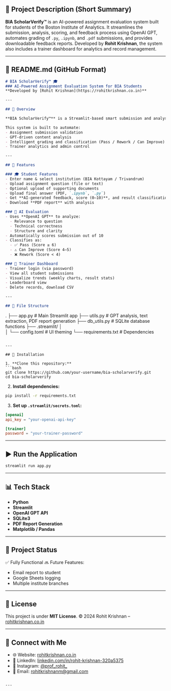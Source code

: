 ## 🧾 Project Description (Short Summary)

**BIA ScholarVerify™** is an AI-powered assignment evaluation system built for students of the Boston Institute of Analytics. It streamlines the submission, analysis, scoring, and feedback process using OpenAI GPT, automates grading of `.py`, `.ipynb`, and `.pdf` submissions, and provides downloadable feedback reports. Developed by **Rohit Krishnan**, the system also includes a trainer dashboard for analytics and record management.

---

## 📘 README.md (GitHub Format)

```markdown
# BIA ScholarVerify™ 🎓
### AI-Powered Assignment Evaluation System for BIA Students  
**Developed by [Rohit Krishnan](https://rohitkrishnan.co.in)**

---

## 📌 Overview

**BIA ScholarVerify™** is a Streamlit-based smart submission and analysis app designed for the **Boston Institute of Analytics (BIA)**. It allows students to upload assignments, receive instant feedback powered by **OpenAI GPT**, and download a personalized report.

This system is built to automate:
- Assignment submission validation
- GPT-driven content analysis
- Intelligent grading and classification (Pass / Rework / Can Improve)
- Trainer analytics and admin control

---

## 🚀 Features

### 🎓 Student Features
- Enter name & select institution (BIA Kottayam / Trivandrum)
- Upload assignment question (file or text)
- Optional upload of supporting documents
- Upload final answer (PDF, `.ipynb`, `.py`)
- Get **AI-generated feedback, score (0–10)**, and result classification
- Download **PDF report** with analysis

### 🧠 AI Evaluation
- Uses **OpenAI GPT** to analyze:
  - Relevance to question
  - Technical correctness
  - Structure and clarity
- Automatically scores submission out of 10
- Classifies as:
  - ✅ Pass (Score ≥ 6)
  - ⚠️ Can Improve (Score 4–5)
  - ❌ Rework (Score < 4)

### 🔐 Trainer Dashboard
- Trainer login (via password)
- View all student submissions
- Visualize trends (weekly charts, result stats)
- Leaderboard view
- Delete records, download CSV

---

## 📂 File Structure

```

.
├── app.py              # Main Streamlit app
├── utils.py            # GPT analysis, text extraction, PDF report generation
├── db\_utils.py         # SQLite database functions
├── .streamlit/
│  
│   └── config.toml     # UI theming
└── requirements.txt    # Dependencies

````

---

## 🔧 Installation

1. **Clone this repository:**
```bash
git clone https://github.com/your-username/bia-scholarverify.git
cd bia-scholarverify
````

2. **Install dependencies:**

```bash
pip install -r requirements.txt
```

3. **Set up `.streamlit/secrets.toml`:**

```toml
[openai]
api_key = "your-openai-api-key"

[trainer]
password = "your-trainer-password"
```

---

## ▶️ Run the Application

```bash
streamlit run app.py
```

---

## 📊 Tech Stack

* **Python**
* **Streamlit**
* **OpenAI GPT API**
* **SQLite3**
* **PDF Report Generation**
* **Matplotlib / Pandas**

---

## 📌 Project Status

✅ Fully Functional
🔜 Future Features:

* Email report to student
* Google Sheets logging
* Multiple institute branches

---

## 📄 License

This project is under **MIT License**.
© 2024 Rohit Krishnan – [rohitkrishnan.co.in](https://rohitkrishnan.co.in)

---

## 🔗 Connect with Me

* 🌐 Website: [rohitkrishnan.co.in](https://rohitkrishnan.co.in)
* 💼 LinkedIn: [linkedin.com/in/rohit-krishnan-320a5375](https://www.linkedin.com/in/rohit-krishnan-320a5375)
* 📸 Instagram: [@prof\_rohit\_](https://instagram.com/prof_rohit_)
* 📧 Email: [rohitkrishnanm@gmail.com](mailto:rohitkrishnanm@gmail.com)

```

---


